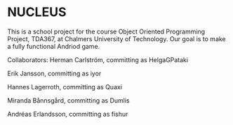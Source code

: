 # NUCLEUS

This is a school project for the course Object Oriented Programming Project, TDA367, at Chalmers University of Technology. Our goal is to make a fully functional Andriod game.

Collaborators:
Herman Carlström, committing as HelgaGPataki

Erik Jansson, committing as iyor

Hannes Lagerroth, committing as Quaxi

Miranda Bånnsgård, committing as Dumlis

Andréas Erlandsson, committing as fishur
